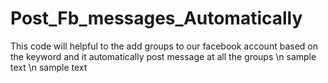 # Post_Fb_messages_Automatically

This code will helpful to the add groups to our facebook account based on the keyword
and it automatically post message at all the groups \n
sample text \n
sample text
